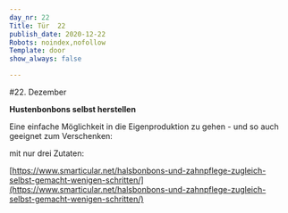 ```yaml
---
day_nr: 22
Title: Tür  22
publish_date: 2020-12-22
Robots: noindex,nofollow
Template: door
show_always: false

---
```



#22. Dezember

**Hustenbonbons selbst herstellen**

Eine einfache Möglichkeit in die Eigenproduktion zu gehen - und so auch geeignet zum Verschenken:

mit nur drei Zutaten:

[https://www.smarticular.net/halsbonbons-und-zahnpflege-zugleich-selbst-gemacht-wenigen-schritten/](https://www.smarticular.net/halsbonbons-und-zahnpflege-zugleich-selbst-gemacht-wenigen-schritten/)
